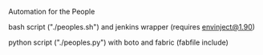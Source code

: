 Automation for the People


bash script ("./peoples.sh") and jenkins wrapper (requires envinject@1.90)

python script ("./peoples.py") with boto and fabric (fabfile include)
